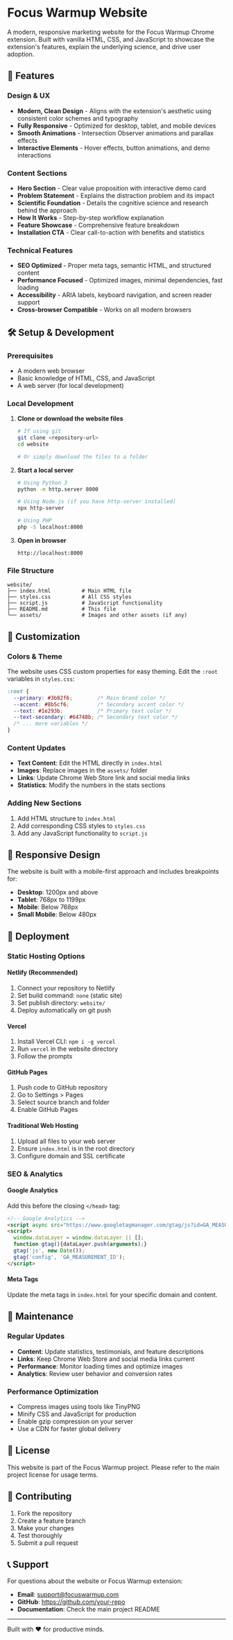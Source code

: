 # Focus Warmup Website

A modern, responsive marketing website for the Focus Warmup Chrome extension. Built with vanilla HTML, CSS, and JavaScript to showcase the extension's features, explain the underlying science, and drive user adoption.

## 🚀 Features

### Design & UX
- **Modern, Clean Design** - Aligns with the extension's aesthetic using consistent color schemes and typography
- **Fully Responsive** - Optimized for desktop, tablet, and mobile devices
- **Smooth Animations** - Intersection Observer animations and parallax effects
- **Interactive Elements** - Hover effects, button animations, and demo interactions

### Content Sections
- **Hero Section** - Clear value proposition with interactive demo card
- **Problem Statement** - Explains the distraction problem and its impact
- **Scientific Foundation** - Details the cognitive science and research behind the approach
- **How It Works** - Step-by-step workflow explanation
- **Feature Showcase** - Comprehensive feature breakdown
- **Installation CTA** - Clear call-to-action with benefits and statistics

### Technical Features
- **SEO Optimized** - Proper meta tags, semantic HTML, and structured content
- **Performance Focused** - Optimized images, minimal dependencies, fast loading
- **Accessibility** - ARIA labels, keyboard navigation, and screen reader support
- **Cross-browser Compatible** - Works on all modern browsers

## 🛠️ Setup & Development

### Prerequisites
- A modern web browser
- Basic knowledge of HTML, CSS, and JavaScript
- A web server (for local development)

### Local Development

1. **Clone or download the website files**
   ```bash
   # If using git
   git clone <repository-url>
   cd website
   
   # Or simply download the files to a folder
   ```

2. **Start a local server**
   ```bash
   # Using Python 3
   python -m http.server 8000
   
   # Using Node.js (if you have http-server installed)
   npx http-server
   
   # Using PHP
   php -S localhost:8000
   ```

3. **Open in browser**
   ```
   http://localhost:8000
   ```

### File Structure
```
website/
├── index.html          # Main HTML file
├── styles.css          # All CSS styles
├── script.js           # JavaScript functionality
├── README.md           # This file
└── assets/             # Images and other assets (if any)
```

## 🎨 Customization

### Colors & Theme
The website uses CSS custom properties for easy theming. Edit the `:root` variables in `styles.css`:

```css
:root {
  --primary: #3b82f6;        /* Main brand color */
  --accent: #8b5cf6;         /* Secondary accent color */
  --text: #1e293b;           /* Primary text color */
  --text-secondary: #64748b; /* Secondary text color */
  /* ... more variables */
}
```

### Content Updates
- **Text Content**: Edit the HTML directly in `index.html`
- **Images**: Replace images in the `assets/` folder
- **Links**: Update Chrome Web Store link and social media links
- **Statistics**: Modify the numbers in the stats sections

### Adding New Sections
1. Add HTML structure to `index.html`
2. Add corresponding CSS styles to `styles.css`
3. Add any JavaScript functionality to `script.js`

## 📱 Responsive Design

The website is built with a mobile-first approach and includes breakpoints for:
- **Desktop**: 1200px and above
- **Tablet**: 768px to 1199px
- **Mobile**: Below 768px
- **Small Mobile**: Below 480px

## 🚀 Deployment

### Static Hosting Options

#### Netlify (Recommended)
1. Connect your repository to Netlify
2. Set build command: `none` (static site)
3. Set publish directory: `website/`
4. Deploy automatically on git push

#### Vercel
1. Install Vercel CLI: `npm i -g vercel`
2. Run `vercel` in the website directory
3. Follow the prompts

#### GitHub Pages
1. Push code to GitHub repository
2. Go to Settings > Pages
3. Select source branch and folder
4. Enable GitHub Pages

#### Traditional Web Hosting
1. Upload all files to your web server
2. Ensure `index.html` is in the root directory
3. Configure domain and SSL certificate

### SEO & Analytics

#### Google Analytics
Add this before the closing `</head>` tag:
```html
<!-- Google Analytics -->
<script async src="https://www.googletagmanager.com/gtag/js?id=GA_MEASUREMENT_ID"></script>
<script>
  window.dataLayer = window.dataLayer || [];
  function gtag(){dataLayer.push(arguments);}
  gtag('js', new Date());
  gtag('config', 'GA_MEASUREMENT_ID');
</script>
```

#### Meta Tags
Update the meta tags in `index.html` for your specific domain and content.

## 🔧 Maintenance

### Regular Updates
- **Content**: Update statistics, testimonials, and feature descriptions
- **Links**: Keep Chrome Web Store and social media links current
- **Performance**: Monitor loading times and optimize images
- **Analytics**: Review user behavior and conversion rates

### Performance Optimization
- Compress images using tools like TinyPNG
- Minify CSS and JavaScript for production
- Enable gzip compression on your server
- Use a CDN for faster global delivery

## 📄 License

This website is part of the Focus Warmup project. Please refer to the main project license for usage terms.

## 🤝 Contributing

1. Fork the repository
2. Create a feature branch
3. Make your changes
4. Test thoroughly
5. Submit a pull request

## 📞 Support

For questions about the website or Focus Warmup extension:
- **Email**: support@focuswarmup.com
- **GitHub**: https://github.com/your-repo
- **Documentation**: Check the main project README

---

Built with ❤️ for productive minds.

